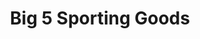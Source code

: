 ---
title: "Big 5 Sporting Goods"
url: /seattle/big-5-sporting-goods-southwest-148th-street/
shop: sports
---